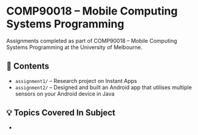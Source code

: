 # COMP90018 – Mobile Computing Systems Programming

Assignments completed as part of COMP90018 – Mobile Computing Systems Programming at the University of Melbourne.

## 📝 Contents

- `assignment1/` – Research project on Instant Apps
- `assignment2/` – Designed and built an Android app that utilises multiple sensors on your Android device in Java

## 💡 Topics Covered In Subject

- 
